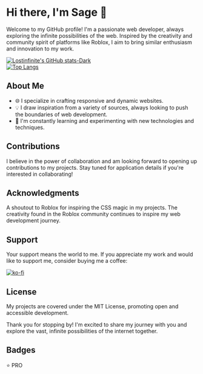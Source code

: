 # Hi there, I'm Sage 👋

Welcome to my GitHub profile! I'm a passionate web developer, always exploring the infinite possibilities of the web. Inspired by the creativity and community spirit of platforms like Roblox, I aim to bring similar enthusiasm and innovation to my work.

[![Lostinfinite's GitHub stats-Dark](https://github-readme-stats.vercel.app/api?username=lostinfinite&show_icons=true&theme=dark#gh-dark-mode-only)](https://github.com/anuraghazra/github-readme-stats#gh-dark-mode-only)
<br> [![Top Langs](https://github-readme-stats.vercel.app/api/top-langs/?username=lostinfinite&show_icons=true&theme=dark#gh-dark-mode-only)](https://github.com/anuraghazra/github-readme-stats#gh-dark-mode-only)


## About Me

- 🌐 I specialize in crafting responsive and dynamic websites.
- 💡 I draw inspiration from a variety of sources, always looking to push the boundaries of web development.
- 🚀 I'm constantly learning and experimenting with new technologies and techniques.

## Contributions

I believe in the power of collaboration and am looking forward to opening up contributions to my projects. Stay tuned for application details if you're interested in collaborating!

## Acknowledgments

A shoutout to Roblox for inspiring the CSS magic in my projects. The creativity found in the Roblox community continues to inspire my web development journey.

## Support

Your support means the world to me. If you appreciate my work and would like to support me, consider buying me a coffee:

[![ko-fi](https://ko-fi.com/img/githubbutton_sm.svg)](https://ko-fi.com/S6S6VI9A4)

## License

My projects are covered under the MIT License, promoting open and accessible development.

Thank you for stopping by! I'm excited to share my journey with you and explore the vast, infinite possibilities of the internet together.

## Badges
:star: PRO


